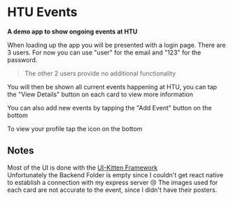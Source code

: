 # HTU Events

__A demo app to show ongoing events at HTU__

When loading up the app you will be presented with a login page. There are 3 users. For now you can use "user" for the email and "123" for the password.
> The other 2 users provide no additional functionality


You will then be shown all current events happening at HTU, you can tap the "View Details" button on each card to view more information

You can also add new events by tapping the "Add Event" button on the bottom

To view your profile tap the icon on the bottom

## Notes
Most of the UI is done with the [UI-Kitten Framework](https://akveo.github.io/react-native-ui-kitten/)\
Unfortunately the Backend Folder is empty since I couldn't get react native to establish a connection with my express server 😢 
The images used for each card are not accurate to the event, since I didn't have their posters.
